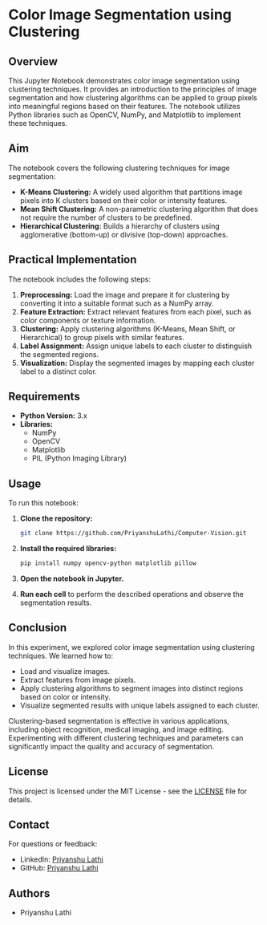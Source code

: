 # Color Image Segmentation using Clustering

## Overview

This Jupyter Notebook demonstrates color image segmentation using clustering techniques. It provides an introduction to the principles of image segmentation and how clustering algorithms can be applied to group pixels into meaningful regions based on their features. The notebook utilizes Python libraries such as OpenCV, NumPy, and Matplotlib to implement these techniques.

## Aim

The notebook covers the following clustering techniques for image segmentation:

- **K-Means Clustering:** A widely used algorithm that partitions image pixels into K clusters based on their color or intensity features.
- **Mean Shift Clustering:** A non-parametric clustering algorithm that does not require the number of clusters to be predefined.
- **Hierarchical Clustering:** Builds a hierarchy of clusters using agglomerative (bottom-up) or divisive (top-down) approaches.

## Practical Implementation

The notebook includes the following steps:

1. **Preprocessing:** Load the image and prepare it for clustering by converting it into a suitable format such as a NumPy array.
2. **Feature Extraction:** Extract relevant features from each pixel, such as color components or texture information.
3. **Clustering:** Apply clustering algorithms (K-Means, Mean Shift, or Hierarchical) to group pixels with similar features.
4. **Label Assignment:** Assign unique labels to each cluster to distinguish the segmented regions.
5. **Visualization:** Display the segmented images by mapping each cluster label to a distinct color.

## Requirements

- **Python Version:** 3.x
- **Libraries:**
    - NumPy
    - OpenCV
    - Matplotlib
    - PIL (Python Imaging Library)

## Usage

To run this notebook:

1. **Clone the repository:**
    ```bash
    git clone https://github.com/PriyanshuLathi/Computer-Vision.git
    ```

2. **Install the required libraries:**
    ```bash
    pip install numpy opencv-python matplotlib pillow
    ```

3. **Open the notebook in Jupyter.**

4. **Run each cell** to perform the described operations and observe the segmentation results.

## Conclusion

In this experiment, we explored color image segmentation using clustering techniques. We learned how to:

- Load and visualize images.
- Extract features from image pixels.
- Apply clustering algorithms to segment images into distinct regions based on color or intensity.
- Visualize segmented results with unique labels assigned to each cluster.

Clustering-based segmentation is effective in various applications, including object recognition, medical imaging, and image editing. Experimenting with different clustering techniques and parameters can significantly impact the quality and accuracy of segmentation.

## License

This project is licensed under the MIT License - see the [LICENSE](https://github.com/PriyanshuLathi/Computer-Vision/blob/main/LICENSE) file for details.

## Contact

For questions or feedback:

- LinkedIn: [Priyanshu Lathi](https://www.linkedin.com/in/priyanshu-lathi)
- GitHub: [Priyanshu Lathi](https://github.com/PriyanshuLathi)

## Authors

- Priyanshu Lathi